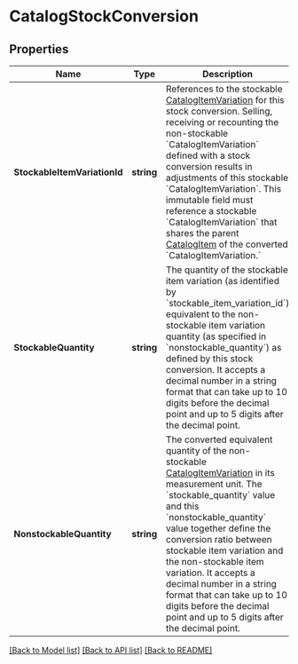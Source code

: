 # CatalogStockConversion

## Properties
Name | Type | Description | Notes
------------ | ------------- | ------------- | -------------
**StockableItemVariationId** | **string** | References to the stockable [CatalogItemVariation](https://developer.squareup.com/reference/square_2024-07-17/objects/CatalogItemVariation) for this stock conversion. Selling, receiving or recounting the non-stockable &#x60;CatalogItemVariation&#x60; defined with a stock conversion results in adjustments of this stockable &#x60;CatalogItemVariation&#x60;. This immutable field must reference a stockable &#x60;CatalogItemVariation&#x60; that shares the parent [CatalogItem](https://developer.squareup.com/reference/square_2024-07-17/objects/CatalogItem) of the converted &#x60;CatalogItemVariation.&#x60; | [default to null]
**StockableQuantity** | **string** | The quantity of the stockable item variation (as identified by &#x60;stockable_item_variation_id&#x60;) equivalent to the non-stockable item variation quantity (as specified in &#x60;nonstockable_quantity&#x60;) as defined by this stock conversion.  It accepts a decimal number in a string format that can take up to 10 digits before the decimal point and up to 5 digits after the decimal point. | [default to null]
**NonstockableQuantity** | **string** | The converted equivalent quantity of the non-stockable [CatalogItemVariation](https://developer.squareup.com/reference/square_2024-07-17/objects/CatalogItemVariation) in its measurement unit. The &#x60;stockable_quantity&#x60; value and this &#x60;nonstockable_quantity&#x60; value together define the conversion ratio between stockable item variation and the non-stockable item variation. It accepts a decimal number in a string format that can take up to 10 digits before the decimal point and up to 5 digits after the decimal point. | [default to null]

[[Back to Model list]](../README.md#documentation-for-models) [[Back to API list]](../README.md#documentation-for-api-endpoints) [[Back to README]](../README.md)


